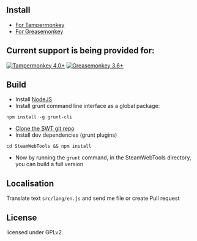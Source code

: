 ## Install
- [For Tampermonkey](https://raw.githubusercontent.com/Mr-VIT/SteamWebTools/master/release/steamwebtools.tm.user.js)
- [For Greasemonkey](https://raw.githubusercontent.com/Mr-VIT/SteamWebTools/master/release/steamwebtools.gm.user.js)

## Current support is being provided for:  
[![Tampermonkey 4.0+](https://img.shields.io/badge/Tampermonkey-4.0%2B-green.svg)](https://tampermonkey.net/)
[![Greasemonkey 3.6+](https://img.shields.io/badge/Greasemonkey-3.6%2B-green.svg)](http://www.greasespot.net/)


## Build
- Install [NodeJS](https://nodejs.org/)
- Install grunt command line interface as a global package:
```
npm install -g grunt-cli
```
- [Clone the SWT git repo](https://help.github.com/en/github/creating-cloning-and-archiving-repositories/cloning-a-repository)
- Install dev dependencies (grunt plugins)
```
cd SteamWebTools && npm install
```
- Now by running the `grunt` command, in the SteamWebTools directory, you can build a full version


## Localisation
Translate text `src/lang/en.js` and send me file or create Pull request

## License
licensed under GPLv2.
